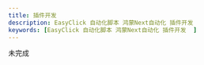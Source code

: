 ```yaml
---
title: 插件开发
description: EasyClick 自动化脚本 鸿蒙Next自动化 插件开发
keywords: [EasyClick 自动化脚本 鸿蒙Next自动化 插件开发  ]
---
```


未完成
